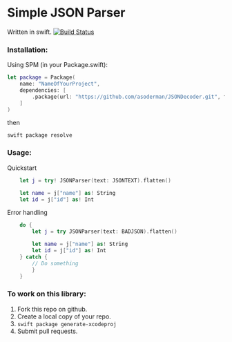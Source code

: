 # Simple JSON Parser 
Written in swift. [![Build Status](https://travis-ci.org/asoderman/JSONDecoder.svg?branch=master)](https://travis-ci.org/asoderman/JSONDecoder)

### Installation:
Using SPM (in your Package.swift):
```swift
let package = Package(
	name: "NameOfYourProject",
	dependencies: [
		.package(url: "https://github.com/asoderman/JSONDecoder.git", from: "0.1.3")
	]
)
```
then
```
swift package resolve
```

### Usage:
Quickstart
```swift
	let j = try! JSONParser(text: JSONTEXT).flatten()

	let name = j["name"] as! String
	let id = j["id"] as! Int
```

Error handling
```swift
	do { 
		let j = try JSONParser(text: BADJSON).flatten()

		let name = j["name"] as! String
		let id = j["id"] as! Int
	} catch {
		// Do something
		}
	}
```

### To work on this library:
1. Fork this repo on github.
2. Create a local copy of your repo.
3. ```swift package generate-xcodeproj ```
4. Submit pull requests.

